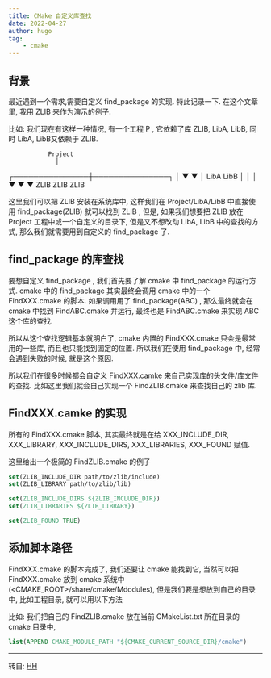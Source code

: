```yaml
---
title: CMake 自定义库查找
date: 2022-04-27
author: hugo
tag:
    - cmake
---
```


## 背景

最近遇到一个需求,需要自定义 find_package 的实现. 特此记录一下. 在这个文章里, 我用 ZLIB 来作为演示的例子.

比如: 我们现在有这样一种情况, 有一个工程 P , 它依赖了库 ZLIB, LibA, LibB, 同时 LibA, LibB又依赖于 ZLIB.

               Project
                 │
 ┌───────────────┼───────────────┐
 │               ▼               ▼
 │             LibA            LibB
 │               │               │
 ▼               ▼               ▼
ZLIB            ZLIB           ZLIB


这里我们可以把 ZLIB 安装在系统库中, 这样我们在 Project/LibA/LibB 中直接使用 find_package(ZLIB) 就可以找到 ZLIB , 但是, 如果我们想要把 ZLIB 放在 Project 工程中或一个自定义的目录下, 但是又不想改动 LibA, LibB 中的查找的方式, 那么我们就需要用到自定义的 find_package 了.

## find_package 的库查找

要想自定义 find_package , 我们首先要了解 cmake 中 find_package 的运行方式. cmake 中的 find_package 其实最终会调用 cmake 中的一个 FindXXX.cmake 的脚本. 如果调用用了 find_package(ABC) , 那么最终就会在 cmake 中找到 FindABC.cmake 并运行, 最终也是 FindABC.cmake 来实现 ABC 这个库的查找.

所以从这个查找逻辑基本就明白了, cmake 内置的 FindXXX.cmake 只会是最常用的一些库, 而且也只能找到固定的位置. 所以我们在使用 find_package 中, 经常会遇到失败的时候, 就是这个原因.

所以我们在很多时候都会自定义 FindXXX.camke 来自己实现库的头文件/库文件的查找. 比如这里我们就会自己实现一个 FindZLIB.cmake 来查找自己的 zlib 库.

## FindXXX.camke 的实现

所有的 FindXXX.cmake 脚本, 其实最终就是在给 XXX_INCLUDE_DIR, XXX_LIBRARY, XXX_INCLUDE_DIRS, XXX_LIBRARIES, XXX_FOUND 赋值.

这里给出一个极简的 FindZLIB.cmake 的例子

```cmake
set(ZLIB_INCLUDE_DIR path/to/zlib/include)
set(ZLIB_LIBRARY path/to/zlib/lib)

set(ZLIB_INCLUDE_DIRS ${ZLIB_INCLUDE_DIR})
set(ZLIB_LIBRARIES ${ZLIB_LIBRARY})

set(ZLIB_FOUND TRUE)
```

## 添加脚本路径

FindXXX.cmake 的脚本完成了, 我们还要让 cmake 能找到它, 当然可以把 FindXXX.cmake 放到 cmake 系统中(<CMAKE_ROOT>/share/cmake/Mdodules), 但是我们要是想放到自己的目录中, 比如工程目录, 就可以用以下方法

比如: 我们把自己的 FindZLIB.cmake 放在当前 CMakeList.txt 所在目录的 cmake 目录中,
```cmake
list(APPEND CMAKE_MODULE_PATH "${CMAKE_CURRENT_SOURCE_DIR}/cmake")
```

---
转自: [HH](http://www.hugohuang.xyz/)

